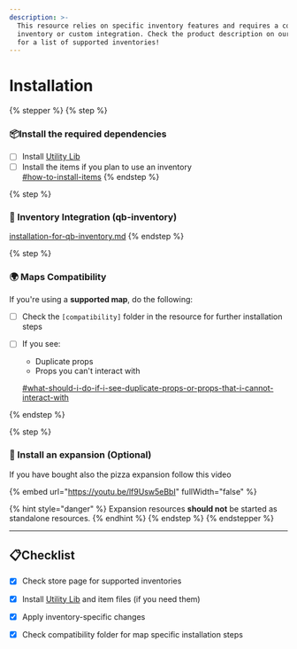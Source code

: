 ```yaml
---
description: >-
  This resource relies on specific inventory features and requires a compatible
  inventory or custom integration. Check the product description on our store
  for a list of supported inventories!
---
```


# Installation

{% stepper %}
{% step %}
### 📦Install the required dependencies

* [ ] Install [Utility Lib](https://github.com/utility-library/utility_lib)
* [ ] Install the items if you plan to use an inventory\
  [#how-to-install-items](../other/general-faq.md#how-to-install-items "mention")
{% endstep %}

{% step %}
### 🧩 Inventory Integration (qb-inventory)

[installation-for-qb-inventory.md](../other/installation-for-qb-inventory.md "mention")
{% endstep %}

{% step %}
### 🌍 Maps Compatibility

If you're using a **supported map**, do the following:

* [ ] Check the `[compatibility]` folder in the resource for further installation steps
*   [ ] If you see:

    * Duplicate props
    * Props you can't interact with

    [#what-should-i-do-if-i-see-duplicate-props-or-props-that-i-cannot-interact-with](faq.md#what-should-i-do-if-i-see-duplicate-props-or-props-that-i-cannot-interact-with "mention")


{% endstep %}

{% step %}
### **🧱 Install an expansion (Optional)**

If you have bought also the pizza expansion follow this video

{% embed url="https://youtu.be/lf9Usw5eBbI" fullWidth="false" %}

{% hint style="danger" %}
Expansion resources **should not** be started as standalone resources.
{% endhint %}
{% endstep %}
{% endstepper %}

***

## :clipboard:Checklist

* [x] Check store page for supported inventories
* [x] Install [Utility Lib](https://github.com/utility-library/utility_lib) and item files (if you need them)
* [x] Apply inventory-specific changes
* [x] Check compatibility folder for map specific installation steps

